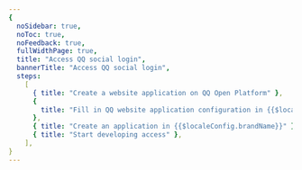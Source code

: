 ```yaml
---
{
  noSidebar: true,
  noToc: true,
  noFeedback: true,
  fullWidthPage: true,
  title: "Access QQ social login",
  bannerTitle: "Access QQ social login",
  steps:
    [
      { title: "Create a website application on QQ Open Platform" },
      {
        title: "Fill in QQ website application configuration in {{$localeConfig.brandName}}",
      },
      { title: "Create an application in {{$localeConfig.brandName}}" },
      { title: "Start developing access" },
    ],
}
---
```


<IntegrationDetail backLink="/guides/connections/social"/>
